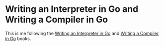 # Writing an Interpreter in Go and Writing a Compiler in Go

This is me following the [Writing an Interpreter in Go](https://interpreterbook.com/) and [Writing a Compiler in Go](https://compilerbook.com/) books.
